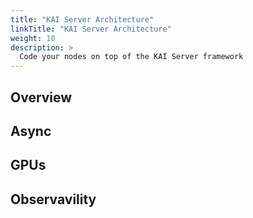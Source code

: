 ```yaml
---
title: "KAI Server Architecture"
linkTitle: "KAI Server Architecture"
weight: 10
description: >
  Code your nodes on top of the KAI Server framework
---
```



## Overview

## Async

## GPUs

## Observavility
